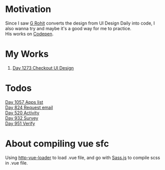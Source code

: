 # Motivation
Since I saw [G Rohit](https://codepen.io/grohit) converts the design from UI Design Daily into code, I also wanna try and maybe it's a good way for me to practice.  
His works on [Codepen](https://codepen.io/collection/AxryjG?cursor=ZD0wJm89MCZwPTEmdj00).  

# My Works
1. [Day 1273 Checkout UI Design](https://uier.github.io/ui-design-daily/Day-1273-Checkout-UI-Design)  

# Todos  
[Day 1057 Apps list](https://www.uidesigndaily.com/posts/sketch-apps-list-app-modal-day-1057)  
[Day 824 Request email](https://www.uidesigndaily.com/posts/sketch-request-email-password-day-824)  
[Day 520 Activity](https://www.uidesigndaily.com/posts/figma-activity-feed-notifications-day-520)  
[Day 932 Survey](https://www.uidesigndaily.com/posts/figma-survey-widget-submit-day-932)  
[Day 951 Verify](https://www.uidesigndaily.com/posts/figma-verify-verification-security-day-951)  

# About compiling vue sfc
Using [http-vue-loader](https://github.com/FranckFreiburger/http-vue-loader) to load .vue file, and go with [Sass.js](https://github.com/medialize/sass.js) to compile scss in .vue file.  
